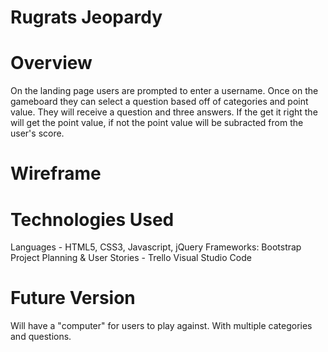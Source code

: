 # Rugrats Jeopardy

# Overview

On the landing page users are prompted to enter a username. Once on the gameboard they can select a question based off of
categories and point value. They will receive a question and three answers. If the get it right the will get the point value,
if not the point value will be subracted from the user's score.

# Wireframe

# Technologies Used
Languages - HTML5, CSS3, Javascript, jQuery
Frameworks: Bootstrap
Project Planning & User Stories - Trello
Visual Studio Code

# Future Version
Will have a "computer" for users to play against. With multiple categories and questions.
